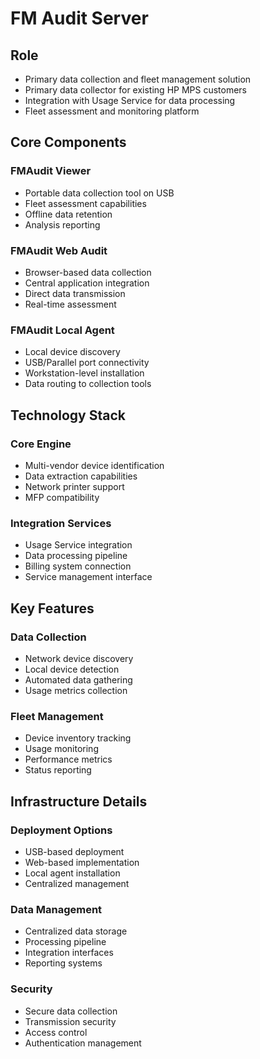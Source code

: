 # FM Audit Server

## Role
- Primary data collection and fleet management solution
- Primary data collector for existing HP MPS customers
- Integration with Usage Service for data processing
- Fleet assessment and monitoring platform

## Core Components

### FMAudit Viewer
- Portable data collection tool on USB
- Fleet assessment capabilities
- Offline data retention
- Analysis reporting

### FMAudit Web Audit
- Browser-based data collection
- Central application integration
- Direct data transmission
- Real-time assessment

### FMAudit Local Agent
- Local device discovery
- USB/Parallel port connectivity
- Workstation-level installation
- Data routing to collection tools

## Technology Stack

### Core Engine
- Multi-vendor device identification
- Data extraction capabilities
- Network printer support
- MFP compatibility

### Integration Services
- Usage Service integration
- Data processing pipeline
- Billing system connection
- Service management interface

## Key Features

### Data Collection
- Network device discovery
- Local device detection
- Automated data gathering
- Usage metrics collection

### Fleet Management
- Device inventory tracking
- Usage monitoring
- Performance metrics
- Status reporting

## Infrastructure Details

### Deployment Options
- USB-based deployment
- Web-based implementation
- Local agent installation
- Centralized management

### Data Management
- Centralized data storage
- Processing pipeline
- Integration interfaces
- Reporting systems

### Security
- Secure data collection
- Transmission security
- Access control
- Authentication management